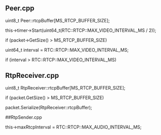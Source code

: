 ## Peer.cpp

uint8_t Peer::rtcpBuffer[MS_RTCP_BUFFER_SIZE];

this->timer->Start(uint64_t(RTC::RTCP::MAX_VIDEO_INTERVAL_MS / 2));

if (packet->GetSize() > MS_RTCP_BUFFER_SIZE)

uint64_t interval = RTC::RTCP::MAX_VIDEO_INTERVAL_MS;

if (interval > RTC::RTCP::MAX_VIDEO_INTERVAL_MS)


## RtpReceiver.cpp

uint8_t RtpReceiver::rtcpBuffer[MS_RTCP_BUFFER_SIZE];

if (packet.GetSize() > MS_RTCP_BUFFER_SIZE)

packet.Serialize(RtpReceiver::rtcpBuffer);


##RtpSender.cpp

this->maxRtcpInterval = RTC::RTCP::MAX_AUDIO_INTERVAL_MS;
